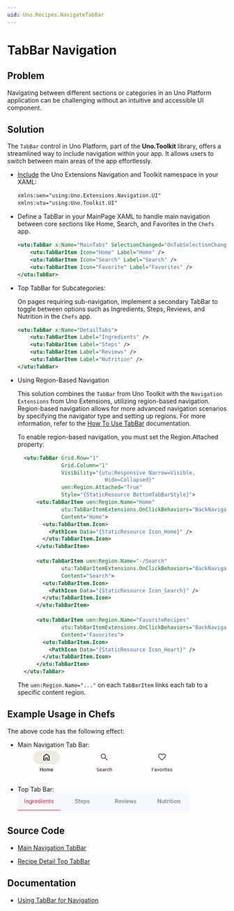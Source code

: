 ```yaml
---
uid: Uno.Recipes.NavigateTabBar
---
```


# TabBar Navigation

## Problem

Navigating between different sections or categories in an Uno Platform application can be challenging without an intuitive and accessible UI component.

## Solution

The `TabBar` control in Uno Platform, part of the **Uno.Toolkit** library, offers a streamlined way to include navigation within your app. It allows users to switch between main areas of the app effortlessly.

- [Include](https://github.com/unoplatform/uno.chefs/blob/139edc9eab65b322e219efb7572583551c40ad32/Chefs/Views/MainPage.xaml#L9-L10) the Uno Extensions Navigation and Toolkit namespace in your XAML:

    ```xml
    xmlns:uen="using:Uno.Extensions.Navigation.UI"
    xmlns:utu="using:Uno.Toolkit.UI"
    ```

- Define a TabBar in your MainPage XAML to handle main navigation between core sections like Home, Search, and Favorites in the `Chefs` app.

  ```xml
  <utu:TabBar x:Name="MainTabs" SelectionChanged="OnTabSelectionChanged">
      <utu:TabBarItem Icon="Home" Label="Home" />
      <utu:TabBarItem Icon="Search" Label="Search" />
      <utu:TabBarItem Icon="Favorite" Label="Favorites" />
  </utu:TabBar>
  ```

- Top TabBar for Subcategories:

  On pages requiring sub-navigation, implement a secondary TabBar to toggle between options such as Ingredients, Steps, Reviews, and Nutrition in the `Chefs` app.

  ```xml
  <utu:TabBar x:Name="DetailTabs">
      <utu:TabBarItem Label="Ingredients" />
      <utu:TabBarItem Label="Steps" />
      <utu:TabBarItem Label="Reviews" />
      <utu:TabBarItem Label="Nutrition" />
  </utu:TabBar>
  ```

- Using Region-Based Navigation

  This solution combines the `TabBar` from Uno Toolkit with the `Navigation Extensions` from Uno Extensions, utilizing region-based navigation. Region-based navigation allows for more advanced navigation scenarios by specifying the navigator type and setting up regions. For more information, refer to the [How To Use TabBar](https://platform.uno/docs/articles/external/uno.extensions/doc/Learn/Navigation/Advanced/HowTo-UseTabBar.html#3-set-up-regions-and-specify-navigator-type) documentation.

  To enable region-based navigation, you must set the Region.Attached property:

  ```xml
    <utu:TabBar Grid.Row="1"
                Grid.Column="1"
                Visibility="{utu:Responsive Narrow=Visible,
                              Wide=Collapsed}"
                uen:Region.Attached="True"
                Style="{StaticResource BottomTabBarStyle}">
        <utu:TabBarItem uen:Region.Name="Home"
                utu:TabBarItemExtensions.OnClickBehaviors="BackNavigation"
                Content="Home">
          <utu:TabBarItem.Icon>
            <PathIcon Data="{StaticResource Icon_Home}" />
          </utu:TabBarItem.Icon>
        </utu:TabBarItem>

        <utu:TabBarItem uen:Region.Name="-/Search"
                utu:TabBarItemExtensions.OnClickBehaviors="BackNavigation"
                Content="Search">
          <utu:TabBarItem.Icon>
            <PathIcon Data="{StaticResource Icon_Search}" />
          </utu:TabBarItem.Icon>
        </utu:TabBarItem>

        <utu:TabBarItem uen:Region.Name="FavoriteRecipes"
                utu:TabBarItemExtensions.OnClickBehaviors="BackNavigation"
                Content="Favorites">
          <utu:TabBarItem.Icon>
            <PathIcon Data="{StaticResource Icon_Heart}" />
          </utu:TabBarItem.Icon>
        </utu:TabBarItem>
    </utu:TabBar>
  ```

  The `uen:Region.Name="..."` on each `TabBarItem` links each tab to a specific content region.

## Example Usage in Chefs

The above code has the following effect:

- Main Navigation Tab Bar:
  <img src="../assets/navigation-tabBar.png"/>

- Top Tab Bar:
  <img src="../assets/top-TabBar.png"/>

## Source Code

- [Main Navigation TabBar](https://github.com/unoplatform/uno.chefs/blob/139edc9eab65b322e219efb7572583551c40ad32/Chefs/Views/MainPage.xaml#L36-L65)

- [Recipe Detail Top TabBar](https://github.com/unoplatform/uno.chefs/blob/139edc9eab65b322e219efb7572583551c40ad32/Chefs/Views/RecipeDetailsPage.xaml#L173-L192)

## Documentation

- [Using TabBar for Navigation](xref:Uno.Extensions.Navigation.Advanced.TabBar)